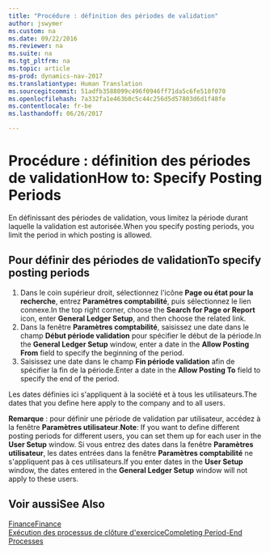 ```yaml
---
title: "Procédure : définition des périodes de validation"
author: jswymer
ms.custom: na
ms.date: 09/22/2016
ms.reviewer: na
ms.suite: na
ms.tgt_pltfrm: na
ms.topic: article
ms-prod: dynamics-nav-2017
ms.translationtype: Human Translation
ms.sourcegitcommit: 51adfb3588099c496f0946ff71da5c6fe518f070
ms.openlocfilehash: 7a332fa1e463b0c5c44c256d5d57803d6d1f48fe
ms.contentlocale: fr-be
ms.lasthandoff: 06/26/2017

---
```


# <a name="how-to-specify-posting-periods"></a><span data-ttu-id="e0fb9-102">Procédure : définition des périodes de validation</span><span class="sxs-lookup"><span data-stu-id="e0fb9-102">How to: Specify Posting Periods</span></span>
<span data-ttu-id="e0fb9-103">En définissant des périodes de validation, vous limitez la période durant laquelle la validation est autorisée.</span><span class="sxs-lookup"><span data-stu-id="e0fb9-103">When you specify posting periods, you limit the period in which posting is allowed.</span></span>

## <a name="to-specify-posting-periods"></a><span data-ttu-id="e0fb9-104">Pour définir des périodes de validation</span><span class="sxs-lookup"><span data-stu-id="e0fb9-104">To specify posting periods</span></span>
1. <span data-ttu-id="e0fb9-105">Dans le coin supérieur droit, sélectionnez l'icône **Page ou état pour la recherche**, entrez **Paramètres comptabilité**, puis sélectionnez le lien connexe.</span><span class="sxs-lookup"><span data-stu-id="e0fb9-105">In the top right corner, choose the **Search for Page or Report** icon, enter **General Ledger Setup**, and then choose the related link.</span></span>
2. <span data-ttu-id="e0fb9-106">Dans la fenêtre **Paramètres comptabilité**, saisissez une date dans le champ **Début période validation** pour spécifier le début de la période.</span><span class="sxs-lookup"><span data-stu-id="e0fb9-106">In the **General Ledger Setup** window, enter a date in the **Allow Posting From** field to specify the beginning of the period.</span></span>
3. <span data-ttu-id="e0fb9-107">Saisissez une date dans le champ **Fin période validation** afin de spécifier la fin de la période.</span><span class="sxs-lookup"><span data-stu-id="e0fb9-107">Enter a date in the **Allow Posting To** field to specify the end of the period.</span></span>

<span data-ttu-id="e0fb9-108">Les dates définies ici s'appliquent à la société et à tous les utilisateurs.</span><span class="sxs-lookup"><span data-stu-id="e0fb9-108">The dates that you define here apply to the company and to all users.</span></span>

<span data-ttu-id="e0fb9-109">**Remarque** : pour définir une période de validation par utilisateur, accédez à la fenêtre **Paramètres utilisateur**.</span><span class="sxs-lookup"><span data-stu-id="e0fb9-109">**Note**: If you want to define different posting periods for different users, you can set them up for each user in the **User Setup** window.</span></span> <span data-ttu-id="e0fb9-110">Si vous entrez des dates dans la fenêtre **Paramètres utilisateur**, les dates entrées dans la fenêtre **Paramètres comptabilité** ne s'appliquent pas à ces utilisateurs.</span><span class="sxs-lookup"><span data-stu-id="e0fb9-110">If you enter dates in the **User Setup** window, the dates entered in the **General Ledger Setup** window will not apply to these users.</span></span>


## <a name="see-also"></a><span data-ttu-id="e0fb9-111">Voir aussi</span><span class="sxs-lookup"><span data-stu-id="e0fb9-111">See Also</span></span>
[<span data-ttu-id="e0fb9-112">Finance</span><span class="sxs-lookup"><span data-stu-id="e0fb9-112">Finance</span></span>](finance-setup.md)  
[<span data-ttu-id="e0fb9-113">Exécution des processus de clôture d'exercice</span><span class="sxs-lookup"><span data-stu-id="e0fb9-113">Completing Period-End Processes</span></span>](year-how-complete-period-end-processes.md)

